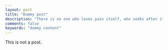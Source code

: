 ```yaml
---
layout: post
title: "Dummy post"
description: "There is no one who loves pain itself, who seeks after it and wants to have it, simply because it is pain..."
comments: false
keywords: "dummy content"
---
```



This is not a post.
